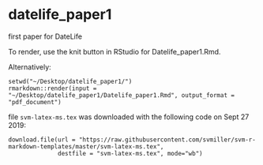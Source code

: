 # datelife_paper1
first paper for DateLife

To render, use the knit button in RStudio for Datelife_paper1.Rmd.

Alternatively:
```
setwd("~/Desktop/datelife_paper1/")
rmarkdown::render(input = "~/Desktop/datelife_paper1/Datelife_paper1.Rmd", output_format = "pdf_document")
```

file `svm-latex-ms.tex` was downloaded with the following code on Sept 27 2019:
```
download.file(url = "https://raw.githubusercontent.com/svmiller/svm-r-markdown-templates/master/svm-latex-ms.tex",
              destfile = "svm-latex-ms.tex", mode="wb")
```
